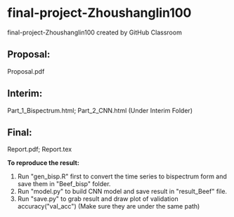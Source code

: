 # final-project-Zhoushanglin100
final-project-Zhoushanglin100 created by GitHub Classroom

## Proposal: 
Proposal.pdf

## Interim: 
Part_1_Bispectrum.html; Part_2_CNN.html
(Under Interim Folder)


## Final: 
Report.pdf; Report.tex

**To reproduce the result:**
1. Run "gen_bisp.R" first to convert the time series to bispectrum form and save them in "Beef_bisp" folder.
2. Run "model.py" to build CNN model and save result in "result_Beef" file.
3. Run "save.py" to grab result and draw plot of validation accuracy("val_acc")
(Make sure they are under the same path)
